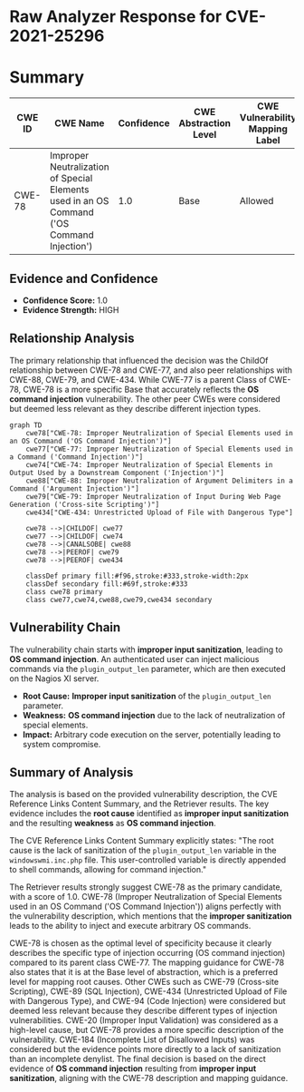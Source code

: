 # Raw Analyzer Response for CVE-2021-25296

# Summary
| CWE ID | CWE Name | Confidence | CWE Abstraction Level | CWE Vulnerability Mapping Label | CWE-Vulnerability Mapping Notes |
|---|---|---|---|---|---|
| CWE-78 | Improper Neutralization of Special Elements used in an OS Command ('OS Command Injection') | 1.0 | Base | Allowed | Primary CWE |

## Evidence and Confidence

*   **Confidence Score:** 1.0
*   **Evidence Strength:** HIGH

## Relationship Analysis
The primary relationship that influenced the decision was the ChildOf relationship between CWE-78 and CWE-77, and also peer relationships with CWE-88, CWE-79, and CWE-434. While CWE-77 is a parent Class of CWE-78, CWE-78 is a more specific Base that accurately reflects the **OS command injection** vulnerability. The other peer CWEs were considered but deemed less relevant as they describe different injection types.

```mermaid
graph TD
    cwe78["CWE-78: Improper Neutralization of Special Elements used in an OS Command ('OS Command Injection')"]
    cwe77["CWE-77: Improper Neutralization of Special Elements used in a Command ('Command Injection')"]
    cwe74["CWE-74: Improper Neutralization of Special Elements in Output Used by a Downstream Component ('Injection')"]
    cwe88["CWE-88: Improper Neutralization of Argument Delimiters in a Command ('Argument Injection')"]
    cwe79["CWE-79: Improper Neutralization of Input During Web Page Generation ('Cross-site Scripting')"]
    cwe434["CWE-434: Unrestricted Upload of File with Dangerous Type"]

    cwe78 -->|CHILDOF| cwe77
    cwe77 -->|CHILDOF| cwe74
    cwe78 -->|CANALSOBE| cwe88
    cwe78 -->|PEEROF| cwe79
    cwe78 -->|PEEROF| cwe434
    
    classDef primary fill:#f96,stroke:#333,stroke-width:2px
    classDef secondary fill:#69f,stroke:#333
    class cwe78 primary
    class cwe77,cwe74,cwe88,cwe79,cwe434 secondary
```

## Vulnerability Chain
The vulnerability chain starts with **improper input sanitization**, leading to **OS command injection**. An authenticated user can inject malicious commands via the `plugin_output_len` parameter, which are then executed on the Nagios XI server.
  - **Root Cause:** **Improper input sanitization** of the `plugin_output_len` parameter.
  - **Weakness:** **OS command injection** due to the lack of neutralization of special elements.
  - **Impact:** Arbitrary code execution on the server, potentially leading to system compromise.

## Summary of Analysis
The analysis is based on the provided vulnerability description, the CVE Reference Links Content Summary, and the Retriever results. The key evidence includes the **root cause** identified as **improper input sanitization** and the resulting **weakness** as **OS command injection**.

The CVE Reference Links Content Summary explicitly states: "The root cause is the lack of sanitization of the `plugin_output_len` variable in the `windowswmi.inc.php` file. This user-controlled variable is directly appended to shell commands, allowing for command injection."

The Retriever results strongly suggest CWE-78 as the primary candidate, with a score of 1.0. CWE-78 (Improper Neutralization of Special Elements used in an OS Command ('OS Command Injection')) aligns perfectly with the vulnerability description, which mentions that the **improper sanitization** leads to the ability to inject and execute arbitrary OS commands.

CWE-78 is chosen as the optimal level of specificity because it clearly describes the specific type of injection occurring (OS command injection) compared to its parent class CWE-77. The mapping guidance for CWE-78 also states that it is at the Base level of abstraction, which is a preferred level for mapping root causes.
Other CWEs such as CWE-79 (Cross-site Scripting), CWE-89 (SQL Injection), CWE-434 (Unrestricted Upload of File with Dangerous Type), and CWE-94 (Code Injection) were considered but deemed less relevant because they describe different types of injection vulnerabilities.
CWE-20 (Improper Input Validation) was considered as a high-level cause, but CWE-78 provides a more specific description of the vulnerability.
CWE-184 (Incomplete List of Disallowed Inputs) was considered but the evidence points more directly to a lack of sanitization than an incomplete denylist.
The final decision is based on the direct evidence of **OS command injection** resulting from **improper input sanitization**, aligning with the CWE-78 description and mapping guidance.